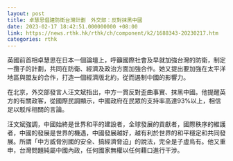 ```yaml
---
layout: post
title: 卓慧思倡建防衛台灣計劃　外交部：反對抹黑中國
date: 2023-02-17 18:42:51.000000000 +08:00
link: https://news.rthk.hk/rthk/ch/component/k2/1688343-20230217.htm
categories: rthk
---
```


英國前首相卓慧思在日本一個論壇上，呼籲國際社會及早就加強台灣的防衛，制定一攬子的計劃，共同在防衛、經濟及政治方面加強合作。她又提出要加強在太平洋地區與盟友的合作，打造一個經濟版北約，從而遏制中國的影響力。

在北京，外交部發言人汪文斌指出，中方一貫反對歪曲事實、抹黑中國。他提醒英方的有關政客，從國際民調顯示，中國政府在民眾的支持率高達93%以上，相信足以駁斥相關的言論。

汪文斌強調，中國始終是世界和平的建設者，全球發展的貢獻者，國際秩序的維護者，中國的發展是世界的機遇，中國發展越好，越有利於世界的和平穩定和共同發展。所謂「中方威脅別國的安全、搞經濟脅迫」的說法，完全是子虛烏有。他又重申，台灣問題純屬中國內政，任何國家無權以任何藉口進行干涉。
